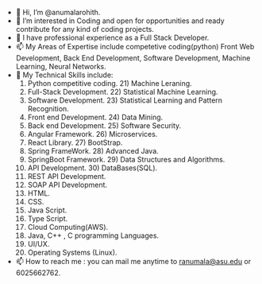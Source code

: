 - 👋 Hi, I’m @anumalarohith.
- 👀 I’m interested in Coding and open for opportunities and ready contribute for any kind of coding projects.
- 👋 I have professional experience as a Full Stack Developer.
- 📫 My Areas of Expertise include competetive coding(python) Front Web Development, Back End Development, Software Development, Machine Learning, Neural Networks.
- 🌱 My Technical Skills include:
     1) Python competitive coding.     21) Machine Leraning.
     2) Full-Stack Development.        22) Statistical Machine Learning.
     3) Software Development.          23) Statistical Learning and Pattern Recognition.
     4) Front end Development.         24) Data Mining.
     5) Back end Development.          25) Software Security.
     6) Angular Framework.             26) Microservices.
     7) React Library.                 27) BootStrap.
     8) Spring FrameWork.              28) Advanced Java.
     9) SpringBoot Framework.          29) Data Structures and Algorithms.
     10) API Development.              30) DataBases(SQL).
     11) REST API Development.
     12) SOAP API Development.
     13) HTML.
     14) CSS.
     15) Java Script.
     16) Type Script.
     17) Cloud Computing(AWS).
     18) Java, C++ , C programming Languages.
     19) UI/UX.
     20) Operating Systems (Linux).
- 📫 How to reach me : you can mail me anytime to ranumala@asu.edu or 6025662762.

<!---
anumalarohith/anumalarohith is a ✨ special ✨ repository because its `README.md` (this file) appears on your GitHub profile.
You can click the Preview link to take a look at your changes.
--->

